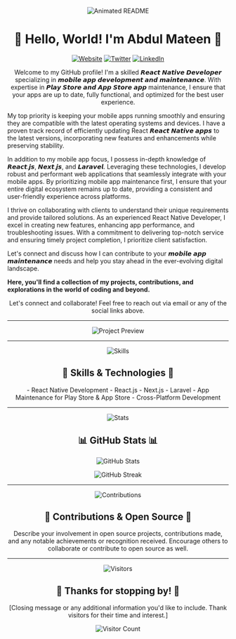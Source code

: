 <p align="center">
  <img src="https://github.com/your-username/your-repo/raw/main/assets/animation.gif" alt="Animated README">
</p>

<h1 align="center">👋 Hello, World! I'm Abdul Mateen 👋</h1>

<p align="center">
  <a href="https://techibits.com/abdul-mateen/"><img src="https://img.shields.io/badge/Website-YourWebsite.com-blue" alt="Website"></a>
  <a href="https://twitter.com/mateenchitrali"><img src="https://img.shields.io/badge/Twitter-%40YourTwitterHandle-blue" alt="Twitter"></a>
  <a href="https://www.linkedin.com/in/abdulmateenchitrali/"><img src="https://img.shields.io/badge/LinkedIn-YourLinkedInProfile-blue" alt="LinkedIn"></a>
</p>

<p align="center">
  Welcome to my GitHub profile! I'm a skilled 𝙍𝙚𝙖𝙘𝙩 𝙉𝙖𝙩𝙞𝙫𝙚 𝘿𝙚𝙫𝙚𝙡𝙤𝙥𝙚𝙧 specializing in 𝙢𝙤𝙗𝙞𝙡𝙚 𝙖𝙥𝙥 𝙙𝙚𝙫𝙚𝙡𝙤𝙥𝙢𝙚𝙣𝙩 𝙖𝙣𝙙 𝙢𝙖𝙞𝙣𝙩𝙚𝙣𝙖𝙣𝙘𝙚. With expertise in 𝙋𝙡𝙖𝙮 𝙎𝙩𝙤𝙧𝙚 𝙖𝙣𝙙 𝘼𝙥𝙥 𝙎𝙩𝙤𝙧𝙚 𝙖𝙥𝙥 maintenance, I ensure that your apps are up to date, fully functional, and optimized for the best user experience.

My top priority is keeping your mobile apps running smoothly and ensuring they are compatible with the latest operating systems and devices. I have a proven track record of efficiently updating React 𝙍𝙚𝙖𝙘𝙩 𝙉𝙖𝙩𝙞𝙫𝙚 𝙖𝙥𝙥𝙨 to the latest versions, incorporating new features and enhancements while preserving stability.

In addition to my mobile app focus, I possess in-depth knowledge of 𝙍𝙚𝙖𝙘𝙩.𝙟𝙨, 𝙉𝙚𝙭𝙩.𝙟𝙨, and 𝙇𝙖𝙧𝙖𝙫𝙚𝙡. Leveraging these technologies, I develop robust and performant web applications that seamlessly integrate with your mobile apps. By prioritizing mobile app maintenance first, I ensure that your entire digital ecosystem remains up to date, providing a consistent and user-friendly experience across platforms.

I thrive on collaborating with clients to understand their unique requirements and provide tailored solutions. As an experienced React Native Developer, I excel in creating new features, enhancing app performance, and troubleshooting issues. With a commitment to delivering top-notch service and ensuring timely project completion, I prioritize client satisfaction.

Let's connect and discuss how I can contribute to your 𝙢𝙤𝙗𝙞𝙡𝙚 𝙖𝙥𝙥 𝙢𝙖𝙞𝙣𝙩𝙚𝙣𝙖𝙣𝙘𝙚 needs and help you stay ahead in the ever-evolving digital landscape.

<b>Here, you'll find a collection of my projects, contributions, and explorations in the world of coding and beyond.</b>
</p>

<p align="center">
  Let's connect and collaborate! Feel free to reach out via email or any of the social links above.
</p>

---

<p align="center">
  <img src="https://github.com/your-username/your-repo/raw/main/assets/project-preview.gif" alt="Project Preview">
</p>

<!----<h2 align="center">🚀 Featured Project: [Project Name] 🚀</h2>

<p align="center">
  "Hello,,,,,,,,,,,,,,,,,,,,, "
</p>

<p align="center">
  Check out the project on GitHub: [Link to the project repository]
</p> --->

---

<p align="center">
  <img src="https://github.com/your-username/your-repo/raw/main/assets/skills.gif" alt="Skills">
</p>

<h2 align="center">💼 Skills & Technologies 💼</h2>

<p align="center">
  - React Native Development
  - React.js
  - Next.js
  - Laravel
  - App Maintenance for Play Store & App Store
  - Cross-Platform Development
</p>


---

<p align="center">
  <img src="https://github.com/your-username/your-repo/raw/main/assets/stats.gif" alt="Stats">
</p>

<h2 align="center">📊 GitHub Stats 📊</h2>

<p align="center">
  <img src="https://github-readme-stats.vercel.app/api?username=abdulmateentechbits&show_icons=true&theme=radical" alt="GitHub Stats">
</p>

<p align="center">
  <img src="https://github-readme-streak-stats.herokuapp.com/?user=your-username&theme=radical" alt="GitHub Streak">
</p>

---

<p align="center">
  <img src="https://github.com/your-username/your-repo/raw/main/assets/contributions.gif" alt="Contributions">
</p>

<h2 align="center">🤝 Contributions & Open Source 🤝</h2>

<p align="center">
  Describe your involvement in open source projects, contributions made, and any notable achievements or recognition received. Encourage others to collaborate or contribute to open source as well.
</p>

---

<p align="center">
  <img src="https://github.com/your-username/your-repo/raw/main/assets/visitors.gif" alt="Visitors">
</p>

<h2 align="center">👀 Thanks for stopping by! 👀</h2>

<p align="center">
  [Closing message or any additional information you'd like to include. Thank visitors for their time and interest.]
</p>

<p align="center">
  <img src="https://profile-counter.glitch.me/your-username/count.svg" alt="Visitor Count">
</p>
